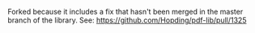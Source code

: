 Forked because it includes a fix that hasn't been merged in the master branch of the library. See: https://github.com/Hopding/pdf-lib/pull/1325
